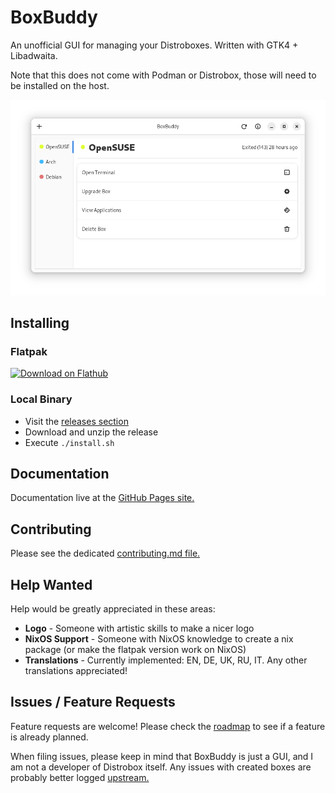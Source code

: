 # BoxBuddy
An unofficial GUI for managing your Distroboxes. Written with GTK4 + Libadwaita.

Note that this does not come with Podman or Distrobox, those will need to be installed on the host.

![Main Menu](docs/screenshot-1.png)

## Installing

### Flatpak
<a href='https://flathub.org/apps/io.github.dvlv.boxbuddyrs'>
  <img width='240' alt='Download on Flathub' src='https://dl.flathub.org/assets/badges/flathub-badge-en.png'/>
</a>


### Local Binary
- Visit the [releases section](https://github.com/Dvlv/BoxBuddyRS/releases)
- Download and unzip the release
- Execute `./install.sh`

## Documentation
Documentation live at the [GitHub Pages site.](https://dvlv.github.io/BoxBuddyRS)

## Contributing

Please see the dedicated [contributing.md file.](https://github.com/Dvlv/BoxBuddyRS/blob/master/docs/CONTRIBUTING.md)

## Help Wanted
Help would be greatly appreciated in these areas:

- **Logo** - Someone with artistic skills to make a nicer logo
- **NixOS Support** - Someone with NixOS knowledge to create a nix package (or make the flatpak version work on NixOS)
- **Translations** - Currently implemented: EN, DE, UK, RU, IT. Any other translations appreciated!

## Issues / Feature Requests

Feature requests are welcome! Please check the [roadmap](https://github.com/Dvlv/BoxBuddyRS/blob/master/docs/ROADMAP.md) to see if a feature is already planned.

When filing issues, please keep in mind that BoxBuddy is just a GUI, and I am not a developer of Distrobox itself. Any issues with created boxes are probably better logged [upstream.](https://github.com/89luca89/distrobox/issues)

